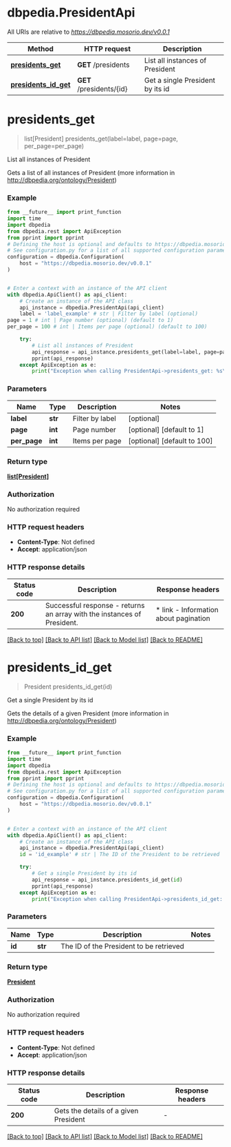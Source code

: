 # dbpedia.PresidentApi

All URIs are relative to *https://dbpedia.mosorio.dev/v0.0.1*

Method | HTTP request | Description
------------- | ------------- | -------------
[**presidents_get**](PresidentApi.md#presidents_get) | **GET** /presidents | List all instances of President
[**presidents_id_get**](PresidentApi.md#presidents_id_get) | **GET** /presidents/{id} | Get a single President by its id


# **presidents_get**
> list[President] presidents_get(label=label, page=page, per_page=per_page)

List all instances of President

Gets a list of all instances of President (more information in http://dbpedia.org/ontology/President)

### Example

```python
from __future__ import print_function
import time
import dbpedia
from dbpedia.rest import ApiException
from pprint import pprint
# Defining the host is optional and defaults to https://dbpedia.mosorio.dev/v0.0.1
# See configuration.py for a list of all supported configuration parameters.
configuration = dbpedia.Configuration(
    host = "https://dbpedia.mosorio.dev/v0.0.1"
)


# Enter a context with an instance of the API client
with dbpedia.ApiClient() as api_client:
    # Create an instance of the API class
    api_instance = dbpedia.PresidentApi(api_client)
    label = 'label_example' # str | Filter by label (optional)
page = 1 # int | Page number (optional) (default to 1)
per_page = 100 # int | Items per page (optional) (default to 100)

    try:
        # List all instances of President
        api_response = api_instance.presidents_get(label=label, page=page, per_page=per_page)
        pprint(api_response)
    except ApiException as e:
        print("Exception when calling PresidentApi->presidents_get: %s\n" % e)
```

### Parameters

Name | Type | Description  | Notes
------------- | ------------- | ------------- | -------------
 **label** | **str**| Filter by label | [optional] 
 **page** | **int**| Page number | [optional] [default to 1]
 **per_page** | **int**| Items per page | [optional] [default to 100]

### Return type

[**list[President]**](President.md)

### Authorization

No authorization required

### HTTP request headers

 - **Content-Type**: Not defined
 - **Accept**: application/json

### HTTP response details
| Status code | Description | Response headers |
|-------------|-------------|------------------|
**200** | Successful response - returns an array with the instances of President. |  * link - Information about pagination <br>  |

[[Back to top]](#) [[Back to API list]](../README.md#documentation-for-api-endpoints) [[Back to Model list]](../README.md#documentation-for-models) [[Back to README]](../README.md)

# **presidents_id_get**
> President presidents_id_get(id)

Get a single President by its id

Gets the details of a given President (more information in http://dbpedia.org/ontology/President)

### Example

```python
from __future__ import print_function
import time
import dbpedia
from dbpedia.rest import ApiException
from pprint import pprint
# Defining the host is optional and defaults to https://dbpedia.mosorio.dev/v0.0.1
# See configuration.py for a list of all supported configuration parameters.
configuration = dbpedia.Configuration(
    host = "https://dbpedia.mosorio.dev/v0.0.1"
)


# Enter a context with an instance of the API client
with dbpedia.ApiClient() as api_client:
    # Create an instance of the API class
    api_instance = dbpedia.PresidentApi(api_client)
    id = 'id_example' # str | The ID of the President to be retrieved

    try:
        # Get a single President by its id
        api_response = api_instance.presidents_id_get(id)
        pprint(api_response)
    except ApiException as e:
        print("Exception when calling PresidentApi->presidents_id_get: %s\n" % e)
```

### Parameters

Name | Type | Description  | Notes
------------- | ------------- | ------------- | -------------
 **id** | **str**| The ID of the President to be retrieved | 

### Return type

[**President**](President.md)

### Authorization

No authorization required

### HTTP request headers

 - **Content-Type**: Not defined
 - **Accept**: application/json

### HTTP response details
| Status code | Description | Response headers |
|-------------|-------------|------------------|
**200** | Gets the details of a given President |  -  |

[[Back to top]](#) [[Back to API list]](../README.md#documentation-for-api-endpoints) [[Back to Model list]](../README.md#documentation-for-models) [[Back to README]](../README.md)

